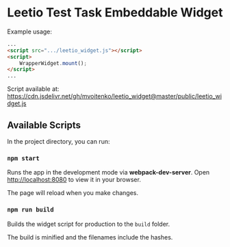 # Leetio Test Task Embeddable Widget

Example usage:

```html
...
<script src=".../leetio_widget.js"></script>
<script>
    WrapperWidget.mount();
</script>
...
```

Script available at:
https://cdn.jsdelivr.net/gh/mvoitenko/leetio_widget@master/public/leetio_widget.js

## Available Scripts

In the project directory, you can run:

### `npm start`

Runs the app in the development mode via **webpack-dev-server**.
Open [http://localhost:8080](http://localhost:8080) to view it in your browser.

The page will reload when you make changes.

### `npm run build`

Builds the widget script for production to the `build` folder.

The build is minified and the filenames include the hashes.
